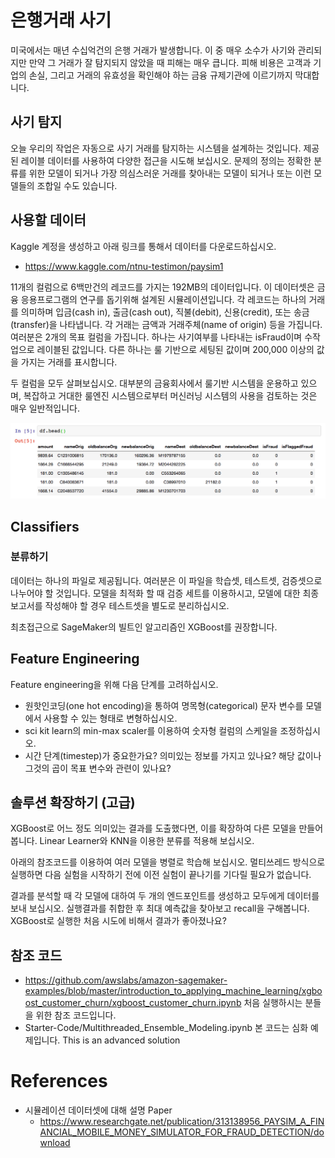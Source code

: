 # 은행거래 사기

미국에서는 매년 수십억건의 은행 거래가 발생합니다. 이 중 매우 소수가 사기와 관리되지만 만약 그 거래가 잘 탐지되지 않았을 때 피해는 매우 큽니다. 피해 비용은 고객과 기업의 손실, 그리고 거래의 유효성을 확인해야 하는 금융 규제기관에 이르기까지 막대합니다. 


## 사기 탐지
오늘 우리의 작업은 자동으로 사기 거래를 탐지하는 시스템을 설계하는 것입니다. 제공된 레이블 데이터를 사용하여 다양한 접근을 시도해 보십시오. 문제의 정의는 정확한 분류를 위한 모델이 되거나 가장 의심스러운 거래를 찾아내는 모델이 되거나 또는 이런 모델들의 조합일 수도 있습니다. 

## 사용할 데이터
Kaggle 계정을 생성하고 아래 링크를 통해서 데이터를 다운로드하십시오. 
* https://www.kaggle.com/ntnu-testimon/paysim1 

11개의 컬럼으로 6백만건의 레코드를 가지는 192MB의 데이터입니다. 이 데이터셋은 금융 응용프로그램의 연구를 돕기위해 설계된 시뮬레이션입니다. 각 레코드는 하나의 거래를 의미하며 입금(cash in), 출금(cash out), 직불(debit), 신용(credit), 또는 송금(transfer)을 나타냅니다. 각 거래는 금액과 거래주체(name of origin) 등을 가집니다. 여러분은 2개의 목표 컬럼을 가집니다. 하나는 사기여부를 나타내는 isFraud이며 수작업으로 레이블된 값입니다. 다른 하나는 룰 기반으로 세팅된 값이며 200,000 이상의 값을 가지는 거래를 표시합니다. 

두 컬럼을 모두 살펴보십시오. 대부분의 금융회사에서 룰기반 시스템을 운용하고 있으며, 복잡하고 거대한 룰엔진 시스템으로부터 머신러닝 시스템의 사용을 검토하는 것은 매우 일반적입니다. 

![alt text](Images/rcf_datahead.png "rcf_datahead")

## Classifiers
### 분류하기

데이터는 하나의 파일로 제공됩니다. 여러분은 이 파일을 학습셋, 테스트셋, 검증셋으로 나누어야 할 것입니다. 모델을 최적화 할 때 검증 세트를 이용하시고, 모델에 대한 최종 보고서를 작성해야 할 경우 테스트셋을 별도로 분리하십시오. 

최초접근으로 SageMaker의 빌트인 알고리즘인 XGBoost를 권장합니다.

## Feature Engineering

Feature engineering을 위해 다음 단계를 고려하십시오. 
- 원핫인코딩(one hot encoding)을 통하여 명목형(categorical) 문자 변수를 모델에서 사용할 수 있는 형태로 변형하십시오.
- sci kit learn의 min-max scaler를 이용하여 숫자형 컬럼의 스케일을 조정하십시오.
- 시간 단계(timestep)가 중요한가요? 의미있는 정보를 가지고 있나요? 해당 값이나 그것의 곱이 목표 변수와 관련이 있나요?

## 솔루션 확장하기 (고급)

XGBoost로 어느 정도 의미있는 결과를 도출했다면, 이를 확장하여 다른 모델을 만들어 봅니다. Linear Learner와 KNN을 이용한 분류를 적용해 보십시오. 

아래의 참조코드를 이용하여 여러 모델을 병렬로 학습해 보십시오. 멀티쓰레드 방식으로 실행하면 다음 실험을 시작하기 전에 이전 실험이 끝나기를 기다릴 필요가 없습니다.

결과를 분석할 때 각 모델에 대하여 두 개의 엔드포인트를 생성하고 모두에게 데이터를 보내 보십시오. 실행결과를 취합한 후 최대 예측값을 찾아보고 recall을 구해봅니다. XGBoost로 실행한 처음 시도에 비해서 결과가 좋아졌나요?


## 참조 코드
- https://github.com/awslabs/amazon-sagemaker-examples/blob/master/introduction_to_applying_machine_learning/xgboost_customer_churn/xgboost_customer_churn.ipynb 
    처음 실행하시는 분들을 위한 참조 코드입니다. 
- Starter-Code/Multithreaded_Ensemble_Modeling.ipynb
    본 코드는 심화 예제입니다.
    This is an advanced solution

# References

* 시뮬레이션 데이터셋에 대해 설명 Paper 
    * https://www.researchgate.net/publication/313138956_PAYSIM_A_FINANCIAL_MOBILE_MONEY_SIMULATOR_FOR_FRAUD_DETECTION/download 

